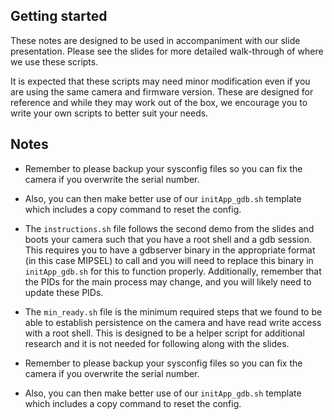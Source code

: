 ## Getting started

These notes are designed to be used in accompaniment with our slide presentation. Please see the slides for more detailed walk-through of where we use these scripts.

It is expected that these scripts may need minor modification even if you are using the same camera and firmware version. These are designed for reference and while they may work out of the box, we encourage you to write your own scripts to better suit your needs.


## Notes

* Remember to please backup your sysconfig files so you can fix the camera if you overwrite the serial number.

* Also, you can then make better use of our `initApp_gdb.sh` template which includes a copy command to reset the config.

* The `instructions.sh` file follows the second demo from the slides and boots your camera such that you have a root shell and a gdb session. This requires you to have a gdbserver binary in the appropriate format (in this case MIPSEL) to call and you will need to replace this binary in `initApp_gdb.sh` for this to function properly. Additionally, remember that the PIDs for the main process may change, and you will likely need to update these PIDs.

* The `min_ready.sh` file is the minimum required steps that we found to be able to establish persistence on the camera and have read write access with a root shell. This is designed to be a helper script for additional research and it is not needed for following along with the slides.

* Remember to please backup your sysconfig files so you can fix the camera if you overwrite the serial number.

* Also, you can then make better use of our `initApp_gdb.sh` template which includes a copy command to reset the config.
